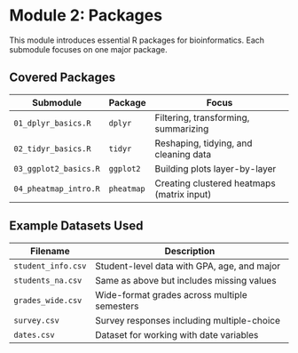 # Module 2: Packages

This module introduces essential R packages for bioinformatics. Each submodule focuses on one major package.

## Covered Packages

| Submodule                     | Package     | Focus                                |
|------------------------------|-------------|--------------------------------------|
| `01_dplyr_basics.R`          | `dplyr`     | Filtering, transforming, summarizing |
| `02_tidyr_basics.R`          | `tidyr`     | Reshaping, tidying, and cleaning data |
| `03_ggplot2_basics.R`        | `ggplot2`   | Building plots layer-by-layer        |
| `04_pheatmap_intro.R`        | `pheatmap`  | Creating clustered heatmaps (matrix input) |

## Example Datasets Used

| Filename           | Description                                  |
|--------------------|----------------------------------------------|
| `student_info.csv` | Student-level data with GPA, age, and major  |
| `students_na.csv`  | Same as above but includes missing values     |
| `grades_wide.csv`  | Wide-format grades across multiple semesters |
| `survey.csv`       | Survey responses including multiple-choice   |
| `dates.csv`        | Dataset for working with date variables      |

